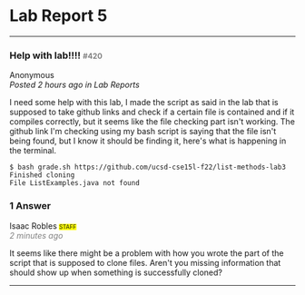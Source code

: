 # Lab Report 5 #

---


### Help with lab!!!! <span style="color:gray; font-size:small;">#420</span> ###

Anonymous  
*Posted 2 hours ago in Lab Reports*

I need some help with this lab, I made the script as said in the lab that is supposed to take github links and check if a certain file is contained and if it compiles correctly, but it seems like the file checking part isn't working. The github link I'm checking using my bash script is saying that the file isn't being found, but I know it should be finding it, here's what is happening in the terminal.

```
$ bash grade.sh https://github.com/ucsd-cse15l-f22/list-methods-lab3
Finished cloning
File ListExamples.java not found
```

### 1 Answer ###
Isaac Robles <span style="background-color: yellow; font-size: 70%;">STAFF</span>  
<span style="color: gray; font-style: italic;">2 minutes ago</span>

It seems like there might be a problem with how you wrote the part of the script that is supposed to clone files. Aren't you missing information that should show up when something is successfully cloned?


---
